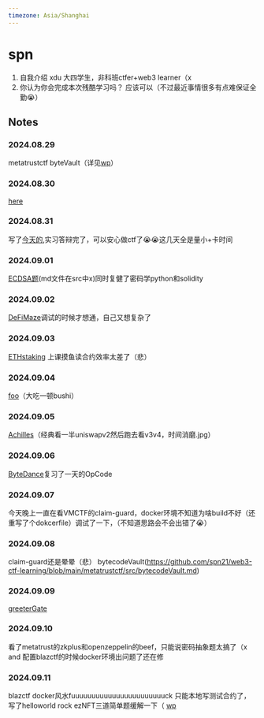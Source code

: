 ```yaml
---
timezone: Asia/Shanghai
---
```



# spn

1. 自我介绍
   xdu 大四学生，非科班ctfer+web3 learner（x
2. 你认为你会完成本次残酷学习吗？
   应该可以（不过最近事情很多有点难保证全勤😭）

## Notes

<!-- Content_START -->

### 2024.08.29 

metatrustctf byteVault（详见[wp](https://github.com/spn21/Web3-CTF-Intensive-CoLearning/tree/main/Writeup/spn)）

### 2024.08.30
[here](https://github.com/spn21/web3-ctf-learning/tree/main/metatrustctf/guessgame)

### 2024.08.31
写了[今天的](https://github.com/spn21/web3-ctf-learning/tree/main/metatrustctf/NaryReistry),实习答辩完了，可以安心做ctf了😭😭这几天全是量小+卡时间

### 2024.09.01
[ECDSA题](https://github.com/spn21/web3-ctf-learning/blob/main/metatrustctf/test/ECDSA.sol)(md文件在src中x)同时复健了密码学python和solidity

### 2024.09.02
[DeFiMaze](https://github.com/spn21/web3-ctf-learning/blob/main/metatrustctf/test/DeFiMaze.t.sol)调试的时候才想通，自己又想复杂了

### 2024.09.03
[ETHstaking](https://github.com/spn21/web3-ctf-learning/blob/main/metatrustctf/src/ETHStaking.md)
上课摸鱼读合约效率太差了（悲）

### 2024.09.04
[foo](https://github.com/spn21/web3-ctf-learning/blob/main/metatrustctf/src/foo.md)（大吃一顿bushi） 

### 2024.09.05
[Achilles](https://github.com/spn21/web3-ctf-learning/blob/main/metatrustctf/src/achilles.md)（经典看一半uniswapv2然后跑去看v3v4，时间消磨.jpg） 

### 2024.09.06
[ByteDance](https://github.com/spn21/web3-ctf-learning/blob/main/metatrustctf/src/ByteDance.md)复习了一天的OpCode

### 2024.09.07
今天晚上一直在看VMCTF的claim-guard，docker环境不知道为啥build不好（还重写了个dokcerfile）调试了一下，（不知道思路会不会出错了😭）

### 2024.09.08
claim-guard还是晕晕（悲）
bytecodeVault(https://github.com/spn21/web3-ctf-learning/blob/main/metatrustctf/src/bytecodeVault.md)  

### 2024.09.09
[greeterGate](https://github.com/spn21/web3-ctf-learning/blob/main/metatrustctf/src/greeterGate.md)

### 2024.09.10
看了metatrust的zkplus和openzeppelin的beef，只能说密码抽象题太搞了（x and 配置blazctf的时候docker环境出问题了还在修

### 2024.09.11
blazctf docker风水fuuuuuuuuuuuuuuuuuuuuuuuck 只能本地写测试合约了，写了helloworld rock ezNFT三道简单题缓解一下（
[wp](https://github.com/spn21/web3-ctf-learning/tree/main/blazctf/src)
<!-- Content_END -->
